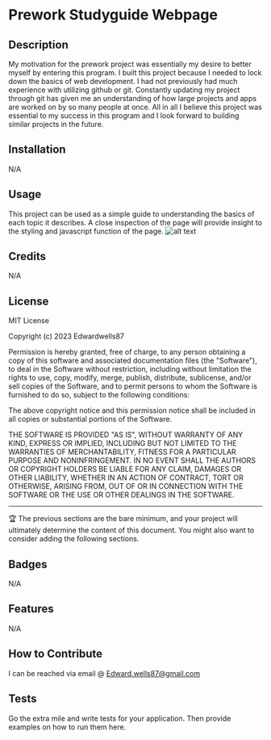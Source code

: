 # Prework Studyguide Webpage

## Description


My motivation for the prework project was essentially my desire to better myself by entering this program. I built this project because I needed to lock down the basics of web development. I had not previously had much experience with utilizing github or git. Constantly updating my project through git has given me an understanding of how large projects and apps are worked on by so many people at once. All in all I believe this project was essential to my success in this program and I look forward to building similar projects in the future.



## Installation

N/A

## Usage

This project can be used as a simple guide to understanding the basics of each topic it describes. A close inspection of the page will provide insight to the styling and javascript function of the page. 
![alt text](assets/images/screenshot.png)

## Credits
N/A
## License

MIT License

Copyright (c) 2023 Edwardwells87

Permission is hereby granted, free of charge, to any person obtaining a copy
of this software and associated documentation files (the "Software"), to deal
in the Software without restriction, including without limitation the rights
to use, copy, modify, merge, publish, distribute, sublicense, and/or sell
copies of the Software, and to permit persons to whom the Software is
furnished to do so, subject to the following conditions:

The above copyright notice and this permission notice shall be included in all
copies or substantial portions of the Software.

THE SOFTWARE IS PROVIDED "AS IS", WITHOUT WARRANTY OF ANY KIND, EXPRESS OR
IMPLIED, INCLUDING BUT NOT LIMITED TO THE WARRANTIES OF MERCHANTABILITY,
FITNESS FOR A PARTICULAR PURPOSE AND NONINFRINGEMENT. IN NO EVENT SHALL THE
AUTHORS OR COPYRIGHT HOLDERS BE LIABLE FOR ANY CLAIM, DAMAGES OR OTHER
LIABILITY, WHETHER IN AN ACTION OF CONTRACT, TORT OR OTHERWISE, ARISING FROM,
OUT OF OR IN CONNECTION WITH THE SOFTWARE OR THE USE OR OTHER DEALINGS IN THE
SOFTWARE.

---

🏆 The previous sections are the bare minimum, and your project will ultimately determine the content of this document. You might also want to consider adding the following sections.

## Badges

N/A

## Features

N/A

## How to Contribute

I can be reached via email @ Edward.wells87@gmail.com

## Tests

Go the extra mile and write tests for your application. Then provide examples on how to run them here.